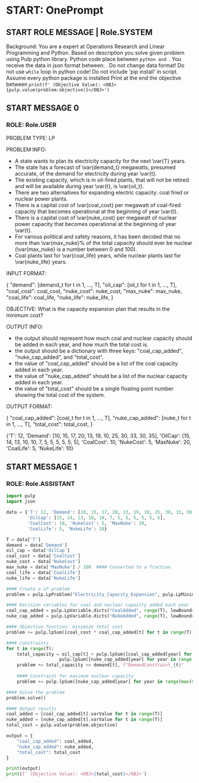 # START: OnePrompt 
## START ROLE MESSAGE | Role.SYSTEM 
Background: You are a expert at Operations Research and Linear Programming and Python. Based on description you solve given problem using Pulp python library. Python code place between ```python and ```. You receive the data in json format between: <DATA></DATA>. Do not change data format! Do not use `while` loop in python code! Do not include 'pip install' in script. Assume every python package is installed Print at the end the objective between <OBJ></OBJ> `print(f' (Objective Value): <OBJ>{pulp.value(problem.objective)}</OBJ>')`  
## START MESSAGE 0 
### ROLE: Role.USER
<DESCRIPTION>
PROBLEM TYPE: LP

PROBLEM INFO: 

- A state wants to plan its electricity capacity for the next \var{T} years. 
- The state has a forecast of \var{demand_t} megawatts, presumed accurate, of the demand for electricity during year \var{t}.
- The existing capacity, which is in oil-fired plants, that will not be retired and will be available during year \var{t}, is \var{oil_t}.
- There are two alternatives for expanding electric capacity: coal­ fired or nuclear power plants.
- There is a capital cost of \var{coal_cost} per megawatt of coal-fired capacity that becomes operational at the beginning of year \var{t}.
- There is a capital cost of \var{nuke_cost} per megawatt of nuclear power capacity that becomes operational at the beginning of year \var{t}.
- For various political and safety reasons, it has been decided that no more than \var{max_nuke}% of the total capacity should ever be nuclear (\var{max_nuke} is a number between 0 and 100).
- Coal plants last for \var{coal_life} years, while nuclear plants last for \var{nuke_life} years.

INPUT FORMAT: 

{
    "demand": [demand_t for t in 1, ..., T],
    "oil_cap": [oil_t for t in 1, ..., T],
    "coal_cost": coal_cost,
    "nuke_cost": nuke_cost,
    "max_nuke": max_nuke,
    "coal_life": coal_life,
    "nuke_life": nuke_life,
}


OBJECTIVE: What is the capacity expansion plan that results in the minimum cost?


OUTPUT INFO:

- the output should represent how much coal and nuclear capacity should be added in each year, and how much the total cost is.
- the output should be a dictionary with three keys: "coal_cap_added", "nuke_cap_added", and "total_cost".
- the value of "coal_cap_added" should be a list of the coal capacity added in each year.
- the value of "nuke_cap_added" should be a list of the nuclear capacity added in each year.
- the value of "total_cost" should be a single floating point number showing the total cost of the system.


OUTPUT FORMAT:

{
    "coal_cap_added": [coal_t for t in 1, ..., T],
    "nuke_cap_added": [nuke_t for t in 1, ..., T],
    "total_cost": total_cost,
}


</DESCRIPTION>
<DATA>
{'T': 12, 'Demand': [10, 15, 17, 20, 13, 19, 10, 25, 30, 33, 30, 35], 'OilCap': [15, 14, 13, 10, 10, 7, 5, 5, 5, 5, 5, 5], 'CoalCost': 10, 'NukeCost': 5, 'MaxNuke': 20, 'CoalLife': 5, 'NukeLife': 10}</DATA>


## START MESSAGE 1 
### ROLE: Role.ASSISTANT
```python
import pulp
import json

data = {'T': 12, 'Demand': [10, 15, 17, 20, 13, 19, 10, 25, 30, 33, 30, 35], 
        'OilCap': [15, 14, 13, 10, 10, 7, 5, 5, 5, 5, 5, 5], 
        'CoalCost': 10, 'NukeCost': 5, 'MaxNuke': 20, 
        'CoalLife': 5, 'NukeLife': 10}

T = data['T']
demand = data['Demand']
oil_cap = data['OilCap']
coal_cost = data['CoalCost']
nuke_cost = data['NukeCost']
max_nuke = data['MaxNuke'] / 100  #### Converted to a fraction
coal_life = data['CoalLife']
nuke_life = data['NukeLife']

#### Create a LP problem
problem = pulp.LpProblem("Electricity_Capacity_Expansion", pulp.LpMinimize)

#### Decision variables for coal and nuclear capacity added each year
coal_cap_added = pulp.LpVariable.dicts("CoalAdded", range(T), lowBound=0, cat='Continuous')
nuke_cap_added = pulp.LpVariable.dicts("NukeAdded", range(T), lowBound=0, cat='Continuous')

#### Objective function: minimize total cost
problem += pulp.lpSum([coal_cost * coal_cap_added[t] for t in range(T)]) + pulp.lpSum([nuke_cost * nuke_cap_added[t] for t in range(T)])

#### Constraints
for t in range(T):
    total_capacity = oil_cap[t] + pulp.lpSum([coal_cap_added[year] for year in range(max(0, t - coal_life + 1), t + 1)]) + \
                    pulp.lpSum([nuke_cap_added[year] for year in range(max(0, t - nuke_life + 1), t + 1)])
    problem += total_capacity >= demand[t], f"DemandConstraint_{t}"
    
    #### Constraint for maximum nuclear capacity
    problem += pulp.lpSum([nuke_cap_added[year] for year in range(max(0, t - nuke_life + 1), t + 1)]) <= max_nuke * total_capacity, f"NuclearConstraint_{t}"

#### Solve the problem
problem.solve()

#### Output results
coal_added = [coal_cap_added[t].varValue for t in range(T)]
nuke_added = [nuke_cap_added[t].varValue for t in range(T)]
total_cost = pulp.value(problem.objective)

output = {
    "coal_cap_added": coal_added,
    "nuke_cap_added": nuke_added,
    "total_cost": total_cost
}

print(output)
print(f' (Objective Value): <OBJ>{total_cost}</OBJ>')
```

